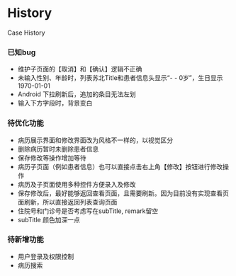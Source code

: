 # History
Case History

### 已知bug
- 维护子页面的【取消】和【确认】逻辑不正确
- 未输入性别、年龄时，列表苏北Title和患者信息头显示“- - 0岁”，生日显示1970-01-01
- Android 下拉刷新后，追加的条目无法左划
- 输入下方字段时，背景变白


### 待优化功能
- 病历展示界面和修改界面改为风格不一样的，以视觉区分
- 删除病历暂时未删除患者信息
- 保存修改等操作增加等待
- 病历子页面（例如患者信息）也可以直接点击右上角【修改】按钮进行修改操作
- 病历及子页面使用多种控件方便录入及修改
- 保存修改后，最好能够返回查看页面，且需要刷新。因为目前没有实现查看页面刷新，所以直接返回列表查询页面
- 住院号和门诊号是否考虑写在subTitle, remark留空
- subTitle 颜色加深一点


### 待新增功能
- 用户登录及权限控制
- 病历搜索
